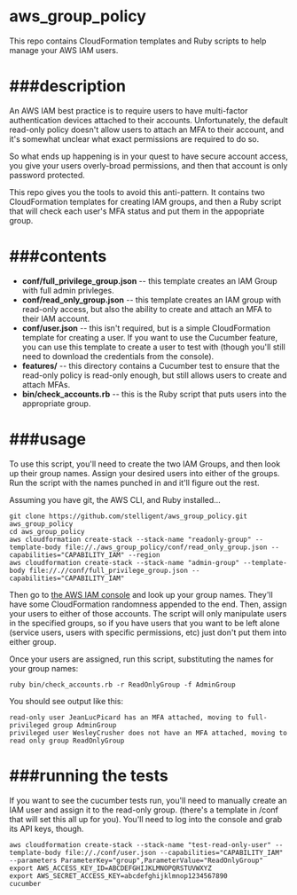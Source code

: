 # aws_group_policy

This repo contains CloudFormation templates and Ruby scripts to help manage your AWS IAM users.

###description
=============
An AWS IAM best practice is to require users to have multi-factor authentication devices attached to their accounts. Unfortunately, the default read-only policy doesn't allow users to attach an MFA to their account, and it's somewhat unclear what exact permissions are required to do so. 

So what ends up happening is in your quest to have secure account access, you give your users overly-broad permissions, and then that account is only password protected. 

This repo gives you the tools to avoid this anti-pattern. It contains two CloudFormation templates for creating IAM groups, and then a Ruby script that will check each user's MFA status and put them in the appopriate group.

###contents
========
* **conf/full_privilege_group.json** -- this template creates an IAM Group with full admin privleges. 
* **conf/read_only_group.json** -- this template creates an IAM group with read-only access, but also the ability to create and attach an MFA to their IAM account.
* **conf/user.json** -- this isn't required, but is a simple CloudFormation template for creating a user. If you want to use the Cucumber feature, you can use this template to create a user to test with (though you'll still need to download the credentials from the console).
* **features/** -- this directory contains a Cucumber test to ensure that the read-only policy is read-only enough, but still allows users to create and attach MFAs. 
* **bin/check_accounts.rb** -- this is the Ruby script that puts users into the appropriate group.

###usage
=====
To use this script, you'll need to create the two IAM Groups, and then look up their group names. Assign your desired users into either of the groups. Run the script with the names punched in and it'll figure out the rest.

Assuming you have git, the AWS CLI, and Ruby installed...

    git clone https://github.com/stelligent/aws_group_policy.git aws_group_policy
    cd aws_group_policy
    aws cloudformation create-stack --stack-name "readonly-group" --template-body file://./aws_group_policy/conf/read_only_group.json --capabilities="CAPABILITY_IAM" --region 
    aws cloudformation create-stack --stack-name "admin-group" --template-body file://.//conf/full_privilege_group.json --capabilities="CAPABILITY_IAM" 

Then go to [the AWS IAM console](https://console.aws.amazon.com/iam) and look up your group names. They'll have some CloudFormation randomness appended to the end. Then, assign your users to either of those accounts. The script will only manipulate users in the specified groups, so if you have users that you want to be left alone (service users, users with specific permissions, etc) just don't put them into either group. 

Once your users are assigned, run this script, substituting the names for your group names:

    ruby bin/check_accounts.rb -r ReadOnlyGroup -f AdminGroup

You should see output like this:

    read-only user JeanLucPicard has an MFA attached, moving to full-privileged group AdminGroup
    privileged user WesleyCrusher does not have an MFA attached, moving to read only group ReadOnlyGroup

    
###running the tests
====
If you want to see the cucumber tests run, you'll need to manually create an IAM user and assign it to the read-only group. (there's a template in /conf that will set this all up for you).  You'll need to log into the console and grab its API keys, though.

    aws cloudformation create-stack --stack-name "test-read-only-user" --template-body file://./conf/user.json --capabilities="CAPABILITY_IAM" --parameters ParameterKey="group",ParameterValue="ReadOnlyGroup"
    export AWS_ACCESS_KEY_ID=ABCDEFGHIJKLMNOPQRSTUVWXYZ
    export AWS_SECRET_ACCESS_KEY=abcdefghijklmnop1234567890
    cucumber 
